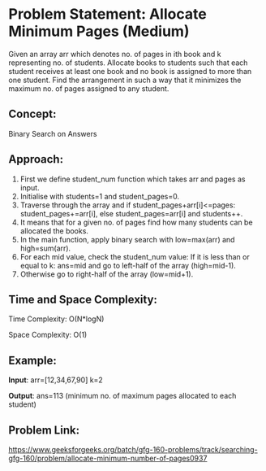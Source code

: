 # Problem Statement: Allocate Minimum Pages (Medium)
Given an array arr which denotes no. of pages in ith book and k representing no. of students. Allocate books to students such that each student receives at least one book and no book is assigned to more than one student. Find the arrangement in such a way that it minimizes the maximum no. of pages assigned to any student.

## Concept: 
Binary Search on Answers

## Approach:
1. First we define student_num function which takes arr and pages as input.
2. Initialise with students=1 and student_pages=0.
3. Traverse through the array and if student_pages+arr[i]<=pages: student_pages+=arr[i], else student_pages=arr[i] and students++.
4. It means that for a given no. of pages find how many students can be allocated the books.
5. In the main function, apply binary search with low=max(arr) and high=sum(arr).
6. For each mid value, check the student_num value: If it is less than or equal to k: ans=mid and go to left-half of the array (high=mid-1).
7. Otherwise go to right-half of the array (low=mid+1).

## Time and Space Complexity:
Time Complexity: O(N*logN)

Space Complexity: O(1)

## Example:
**Input**: arr=[12,34,67,90] k=2

**Output**: ans=113 (minimum no. of maximum pages allocated to each student)

## Problem Link:
https://www.geeksforgeeks.org/batch/gfg-160-problems/track/searching-gfg-160/problem/allocate-minimum-number-of-pages0937
